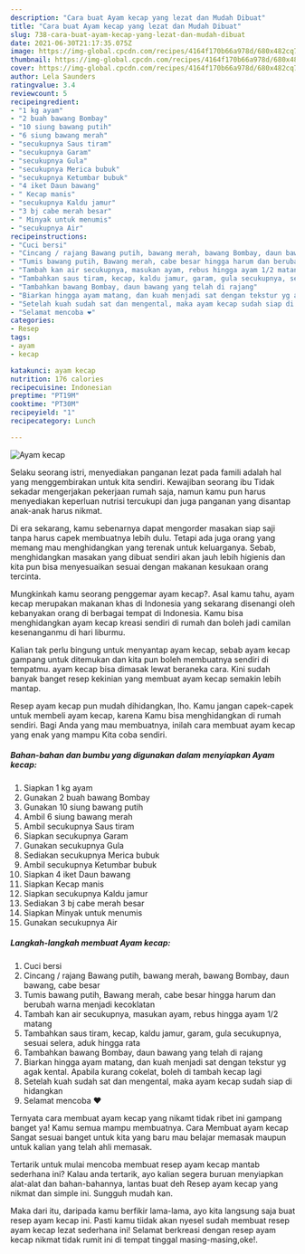 ```yaml
---
description: "Cara buat Ayam kecap yang lezat dan Mudah Dibuat"
title: "Cara buat Ayam kecap yang lezat dan Mudah Dibuat"
slug: 738-cara-buat-ayam-kecap-yang-lezat-dan-mudah-dibuat
date: 2021-06-30T21:17:35.075Z
image: https://img-global.cpcdn.com/recipes/4164f170b66a978d/680x482cq70/ayam-kecap-foto-resep-utama.jpg
thumbnail: https://img-global.cpcdn.com/recipes/4164f170b66a978d/680x482cq70/ayam-kecap-foto-resep-utama.jpg
cover: https://img-global.cpcdn.com/recipes/4164f170b66a978d/680x482cq70/ayam-kecap-foto-resep-utama.jpg
author: Lela Saunders
ratingvalue: 3.4
reviewcount: 5
recipeingredient:
- "1 kg ayam"
- "2 buah bawang Bombay"
- "10 siung bawang putih"
- "6 siung bawang merah"
- "secukupnya Saus tiram"
- "secukupnya Garam"
- "secukupnya Gula"
- "secukupnya Merica bubuk"
- "secukupnya Ketumbar bubuk"
- "4 iket Daun bawang"
- " Kecap manis"
- "secukupnya Kaldu jamur"
- "3 bj cabe merah besar"
- " Minyak untuk menumis"
- "secukupnya Air"
recipeinstructions:
- "Cuci bersi"
- "Cincang / rajang Bawang putih, bawang merah, bawang Bombay, daun bawang, cabe besar"
- "Tumis bawang putih, Bawang merah, cabe besar hingga harum dan berubah warna menjadi kecoklatan"
- "Tambah kan air secukupnya, masukan ayam, rebus hingga ayam 1/2 matang"
- "Tambahkan saus tiram, kecap, kaldu jamur, garam, gula secukupnya, sesuai selera, aduk hingga rata"
- "Tambahkan bawang Bombay, daun bawang yang telah di rajang"
- "Biarkan hingga ayam matang, dan kuah menjadi sat dengan tekstur yg agak kental. Apabila kurang cokelat, boleh di tambah kecap lagi"
- "Setelah kuah sudah sat dan mengental, maka ayam kecap sudah siap di hidangkan"
- "Selamat mencoba ❤️"
categories:
- Resep
tags:
- ayam
- kecap

katakunci: ayam kecap 
nutrition: 176 calories
recipecuisine: Indonesian
preptime: "PT19M"
cooktime: "PT30M"
recipeyield: "1"
recipecategory: Lunch

---
```



![Ayam kecap](https://img-global.cpcdn.com/recipes/4164f170b66a978d/680x482cq70/ayam-kecap-foto-resep-utama.jpg)

Selaku seorang istri, menyediakan panganan lezat pada famili adalah hal yang menggembirakan untuk kita sendiri. Kewajiban seorang ibu Tidak sekadar mengerjakan pekerjaan rumah saja, namun kamu pun harus menyediakan keperluan nutrisi tercukupi dan juga panganan yang disantap anak-anak harus nikmat.

Di era  sekarang, kamu sebenarnya dapat mengorder masakan siap saji tanpa harus capek membuatnya lebih dulu. Tetapi ada juga orang yang memang mau menghidangkan yang terenak untuk keluarganya. Sebab, menghidangkan masakan yang dibuat sendiri akan jauh lebih higienis dan kita pun bisa menyesuaikan sesuai dengan makanan kesukaan orang tercinta. 



Mungkinkah kamu seorang penggemar ayam kecap?. Asal kamu tahu, ayam kecap merupakan makanan khas di Indonesia yang sekarang disenangi oleh kebanyakan orang di berbagai tempat di Indonesia. Kamu bisa menghidangkan ayam kecap kreasi sendiri di rumah dan boleh jadi camilan kesenanganmu di hari liburmu.

Kalian tak perlu bingung untuk menyantap ayam kecap, sebab ayam kecap gampang untuk ditemukan dan kita pun boleh membuatnya sendiri di tempatmu. ayam kecap bisa dimasak lewat beraneka cara. Kini sudah banyak banget resep kekinian yang membuat ayam kecap semakin lebih mantap.

Resep ayam kecap pun mudah dihidangkan, lho. Kamu jangan capek-capek untuk membeli ayam kecap, karena Kamu bisa menghidangkan di rumah sendiri. Bagi Anda yang mau membuatnya, inilah cara membuat ayam kecap yang enak yang mampu Kita coba sendiri.

<!--inarticleads1-->

##### Bahan-bahan dan bumbu yang digunakan dalam menyiapkan Ayam kecap:

1. Siapkan 1 kg ayam
1. Gunakan 2 buah bawang Bombay
1. Gunakan 10 siung bawang putih
1. Ambil 6 siung bawang merah
1. Ambil secukupnya Saus tiram
1. Siapkan secukupnya Garam
1. Gunakan secukupnya Gula
1. Sediakan secukupnya Merica bubuk
1. Ambil secukupnya Ketumbar bubuk
1. Siapkan 4 iket Daun bawang
1. Siapkan  Kecap manis
1. Siapkan secukupnya Kaldu jamur
1. Sediakan 3 bj cabe merah besar
1. Siapkan  Minyak untuk menumis
1. Gunakan secukupnya Air




<!--inarticleads2-->

##### Langkah-langkah membuat Ayam kecap:

1. Cuci bersi
1. Cincang / rajang Bawang putih, bawang merah, bawang Bombay, daun bawang, cabe besar
1. Tumis bawang putih, Bawang merah, cabe besar hingga harum dan berubah warna menjadi kecoklatan
1. Tambah kan air secukupnya, masukan ayam, rebus hingga ayam 1/2 matang
1. Tambahkan saus tiram, kecap, kaldu jamur, garam, gula secukupnya, sesuai selera, aduk hingga rata
1. Tambahkan bawang Bombay, daun bawang yang telah di rajang
1. Biarkan hingga ayam matang, dan kuah menjadi sat dengan tekstur yg agak kental. Apabila kurang cokelat, boleh di tambah kecap lagi
1. Setelah kuah sudah sat dan mengental, maka ayam kecap sudah siap di hidangkan
1. Selamat mencoba ❤️




Ternyata cara membuat ayam kecap yang nikamt tidak ribet ini gampang banget ya! Kamu semua mampu membuatnya. Cara Membuat ayam kecap Sangat sesuai banget untuk kita yang baru mau belajar memasak maupun untuk kalian yang telah ahli memasak.

Tertarik untuk mulai mencoba membuat resep ayam kecap mantab sederhana ini? Kalau anda tertarik, ayo kalian segera buruan menyiapkan alat-alat dan bahan-bahannya, lantas buat deh Resep ayam kecap yang nikmat dan simple ini. Sungguh mudah kan. 

Maka dari itu, daripada kamu berfikir lama-lama, ayo kita langsung saja buat resep ayam kecap ini. Pasti kamu tiidak akan nyesel sudah membuat resep ayam kecap lezat sederhana ini! Selamat berkreasi dengan resep ayam kecap nikmat tidak rumit ini di tempat tinggal masing-masing,oke!.

